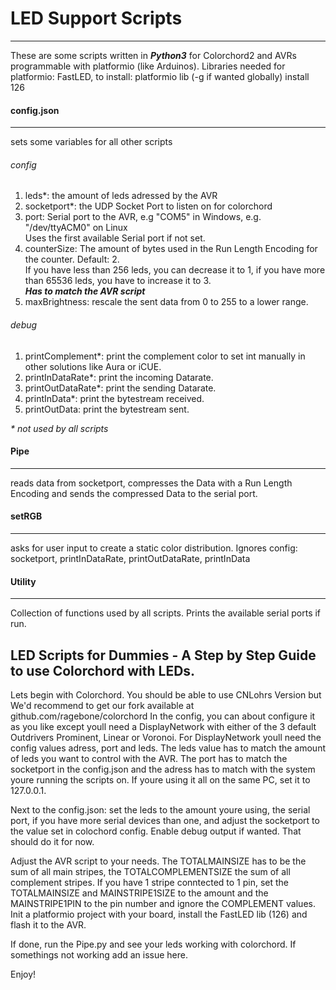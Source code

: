 # LED Support Scripts
____________________
These are some scripts written in ___Python3___ for Colorchord2 and AVRs programmable with platformio (like Arduinos).
Libraries needed for platformio: FastLED, to install: platformio lib (-g if wanted globally) install 126

#### config.json
---
sets some variables for all other scripts
###### config
1. leds*: the amount of leds adressed by the AVR
2. socketport*: the UDP Socket Port to listen on for colorchord
3. port: Serial port to the AVR, e.g "COM5" in Windows, e.g. "/dev/ttyACM0" on Linux  
Uses the first available Serial port if not set.
4. counterSize: The amount of bytes used in the Run Length Encoding for the counter. Default: 2.  
If you have less than 256 leds, you can decrease it to 1, if you have more than 65536 leds, you have to increase it to 3.  
___Has to match the AVR script___
5. maxBrightness: rescale the sent data from 0 to 255 to a lower range.
###### debug
1. printComplement*: print the complement color to set int manually in other solutions like Aura or iCUE.
2. printInDataRate*: print the incoming Datarate.
3. printOutDataRate*: print the sending Datarate.
4. printInData*: print the bytestream received.
5. printOutData: print the bytestream sent.

_\* not used by all scripts_

#### Pipe
---
reads data from socketport, compresses the Data with a Run Length Encoding and sends the compressed Data to the serial port.

#### setRGB
---
asks for user input to create a static color distribution.
Ignores config: socketport, printInDataRate, printOutDataRate, printInData

#### Utility
---
Collection of functions used by all scripts. Prints the available serial ports if run.




## LED Scripts for Dummies - A Step by Step Guide to use Colorchord with LEDs.
Lets begin with Colorchord. You should be able to use CNLohrs Version but We'd recommend to get our fork available at github.com/ragebone/colorchord
In the config, you can about configure it as you like except youll need a DisplayNetwork with either of the 3 default Outdrivers Prominent, Linear or Voronoi. For DisplayNetwork youll need the config values adress, port and leds. The leds value has to match the amount of leds you want to control with the AVR. The port has to match the socketport in the config.json and the adress has to match with the system youre running the scripts on. If youre using it all on the same PC, set it to 127.0.0.1.

Next to the config.json: set the leds to the amount youre using, the serial port, if you have more serial devices than one, and adjust the socketport to the value set in colochord config. Enable debug output if wanted. That should do it for now.

Adjust the AVR script to your needs.
The TOTALMAINSIZE has to be the sum of all main stripes, the TOTALCOMPLEMENTSIZE the sum of all complement stripes.
If you have 1 stripe conntected to 1 pin, set the TOTALMAINSIZE and MAINSTRIPE1SIZE to the amount and the MAINSTRIPE1PIN to the pin number and ignore the COMPLEMENT values.
Init a platformio project with your board, install the FastLED lib (126) and flash it to the AVR.

If done, run the Pipe.py and see your leds working with colorchord. If somethings not working add an issue here.

Enjoy!
